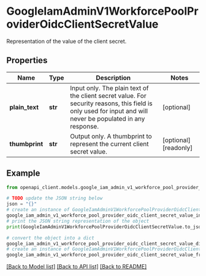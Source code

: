 # GoogleIamAdminV1WorkforcePoolProviderOidcClientSecretValue

Representation of the value of the client secret.

## Properties

Name | Type | Description | Notes
------------ | ------------- | ------------- | -------------
**plain_text** | **str** | Input only. The plain text of the client secret value. For security reasons, this field is only used for input and will never be populated in any response. | [optional] 
**thumbprint** | **str** | Output only. A thumbprint to represent the current client secret value. | [optional] [readonly] 

## Example

```python
from openapi_client.models.google_iam_admin_v1_workforce_pool_provider_oidc_client_secret_value import GoogleIamAdminV1WorkforcePoolProviderOidcClientSecretValue

# TODO update the JSON string below
json = "{}"
# create an instance of GoogleIamAdminV1WorkforcePoolProviderOidcClientSecretValue from a JSON string
google_iam_admin_v1_workforce_pool_provider_oidc_client_secret_value_instance = GoogleIamAdminV1WorkforcePoolProviderOidcClientSecretValue.from_json(json)
# print the JSON string representation of the object
print(GoogleIamAdminV1WorkforcePoolProviderOidcClientSecretValue.to_json())

# convert the object into a dict
google_iam_admin_v1_workforce_pool_provider_oidc_client_secret_value_dict = google_iam_admin_v1_workforce_pool_provider_oidc_client_secret_value_instance.to_dict()
# create an instance of GoogleIamAdminV1WorkforcePoolProviderOidcClientSecretValue from a dict
google_iam_admin_v1_workforce_pool_provider_oidc_client_secret_value_from_dict = GoogleIamAdminV1WorkforcePoolProviderOidcClientSecretValue.from_dict(google_iam_admin_v1_workforce_pool_provider_oidc_client_secret_value_dict)
```
[[Back to Model list]](../README.md#documentation-for-models) [[Back to API list]](../README.md#documentation-for-api-endpoints) [[Back to README]](../README.md)


